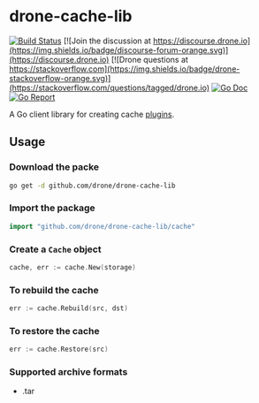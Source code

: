 # drone-cache-lib

[![Build Status](http://beta.drone.io/api/badges/drone/drone-cache-lib/status.svg)](http://beta.drone.io/drone/drone-cache-lib)
[![Join the discussion at https://discourse.drone.io](https://img.shields.io/badge/discourse-forum-orange.svg)](https://discourse.drone.io)
[![Drone questions at https://stackoverflow.com](https://img.shields.io/badge/drone-stackoverflow-orange.svg)](https://stackoverflow.com/questions/tagged/drone.io)
[![Go Doc](https://godoc.org/github.com/drone/drone-cache-lib?status.svg)](http://godoc.org/github.com/drone/drone-cache-lib)
[![Go Report](https://goreportcard.com/badge/github.com/drone/drone-cache-lib)](https://goreportcard.com/report/github.com/drone/drone-cache-lib)

A Go client library for creating cache [plugins](http://plugins.drone.io).

## Usage

### Download the packe

```bash
go get -d github.com/drone/drone-cache-lib
```

### Import the package

```Go
import "github.com/drone/drone-cache-lib/cache"
```

### Create a `Cache` object

```Go
cache, err := cache.New(storage)
```

### To rebuild the cache

```Go
err := cache.Rebuild(src, dst)
```

### To restore the cache

```Go
err := cache.Restore(src)
```

### Supported archive formats

* .tar
